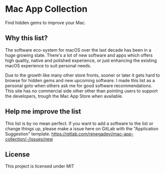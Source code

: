 # Mac App Collection

Find hidden gems to improve your Mac.


## Why this list?

The software eco-system for macOS over the last decade has been in a huge growing state. There's a lot of new software and apps which offers high quality, native and polished experience, or just enhancing the existing macOS experience to suit personal needs.

Due to the growth like many other store fronts, sooner or later it gets hard to browse for hidden gems and new upcoming software. I made this list as a personal goto when others ask me for good software recommendations. This site has no commercial side other other than pointing users to support the developers, trough the Mac App Store when available.

## Help me improve the list

This list is by no mean perfect. If you want to add a software to the list or change things up, please make a issue here on GitLab with the "Application Suggestion" template. https://gitlab.com/renegadevi/mac-app-collection/-/issues/new

## License

This project is licensed under MIT
